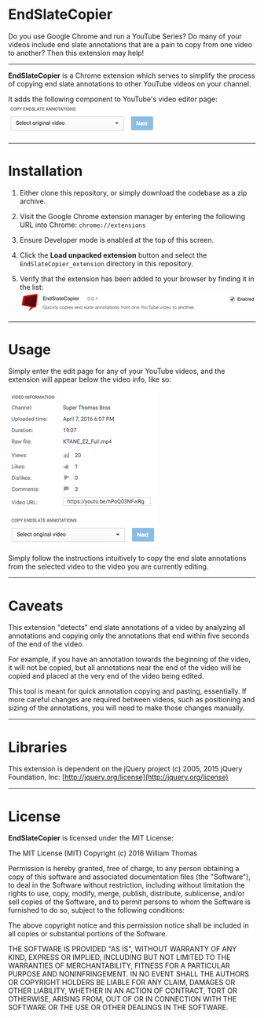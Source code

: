 # EndSlateCopier
Do you use Google Chrome and run a YouTube Series? Do many of your videos include end slate annotations that are a pain to copy from one video to another? Then this extension may help!

---

**EndSlateCopier** is a Chrome extension which serves to simplify the process of copying end slate annotations to other YouTube videos on your channel.

It adds the following component to YouTube's video editor page:
![](readme_img/main_component.png)

---

# Installation

1. Either clone this repository, or simply download the codebase as a zip archive.

2. Visit the Google Chrome extension manager by entering the following URL into Chrome: `chrome://extensions`

3. Ensure Developer mode is enabled at the top of this screen.

4. Click the **Load unpacked extension** button and select the `EndSlateCopier_extension` directory in this repository.

5. Verify that the extension has been added to your browser by finding it in the list: ![](readme_img/extension_list.png)

---

# Usage

Simply enter the edit page for any of your YouTube videos, and the extension will appear below the video info, like so:

![](readme_img/video_details.png)

Simply follow the instructions intuitively to copy the end slate annotations from the selected video to the video you are currently editing.

---

# Caveats

This extension "detects" end slate annotations of a video by analyzing all annotations and copying only the annotations that end within five seconds of the end of the video.

For example, if you have an annotation towards the beginning of the video, it will not be copied, but all annotations near the end of the video will be copied and placed at the very end of the video being edited.

This tool is meant for quick annotation copying and pasting, essentially. If more careful changes are required between videos, such as positioning and sizing of the annotations, you will need to make those changes manually.

---

# Libraries

This extension is dependent on the jQuery project (c) 2005, 2015 jQuery Foundation, Inc: [http://jquery.org/license](http://jquery.org/license)

---

# License

**EndSlateCopier** is licensed under the MIT License:

The MIT License (MIT)
Copyright (c) 2016 William Thomas

Permission is hereby granted, free of charge, to any person obtaining a copy of this software and associated documentation files (the "Software"), to deal in the Software without restriction, including without limitation the rights to use, copy, modify, merge, publish, distribute, sublicense, and/or sell copies of the Software, and to permit persons to whom the Software is furnished to do so, subject to the following conditions:

The above copyright notice and this permission notice shall be included in all copies or substantial portions of the Software.

THE SOFTWARE IS PROVIDED "AS IS", WITHOUT WARRANTY OF ANY KIND, EXPRESS OR IMPLIED, INCLUDING BUT NOT LIMITED TO THE WARRANTIES OF MERCHANTABILITY, FITNESS FOR A PARTICULAR PURPOSE AND NONINFRINGEMENT. IN NO EVENT SHALL THE AUTHORS OR COPYRIGHT HOLDERS BE LIABLE FOR ANY CLAIM, DAMAGES OR OTHER LIABILITY, WHETHER IN AN ACTION OF CONTRACT, TORT OR OTHERWISE, ARISING FROM, OUT OF OR IN CONNECTION WITH THE SOFTWARE OR THE USE OR OTHER DEALINGS IN THE SOFTWARE.
